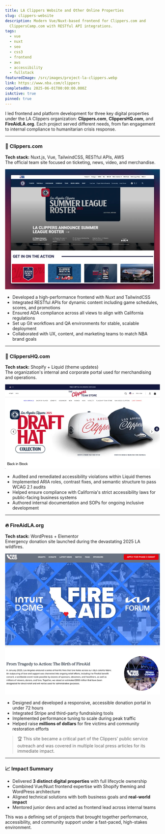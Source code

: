 ```yaml
---
title: LA Clippers Website and Other Online Properties
slug: clippers-website
description: Modern Vue/Nuxt-based frontend for Clippers.com and
  ClippersCamp.com with RESTful API integrations.
tags:
  - vue
  - nuxt
  - seo
  - css3
  - frontend
  - aws
  - accessibility
  - fullstack
featuredImage: /src/images/project-la-clippers.webp
link: https://www.nba.com/clippers
completedOn: 2025-06-01T00:00:00.000Z
isActive: true
pinned: true
---
```


I led frontend and platform development for three key digital properties under the LA Clippers organization: **Clippers.com**, **ClippersHQ.com**, and **FireAidLA.org**. Each project served different needs, from fan engagement to internal compliance to humanitarian crisis response.

---

### 🏀 **Clippers.com**

**Tech stack:** Nuxt.js, Vue, TailwindCSS, RESTful APIs, AWS\
The official team site focused on ticketing, news, video, and merchandise.

![Clippers.com Screenshot](/src/images/project-la-clippers.webp)

- Developed a high-performance frontend with Nuxt and TailwindCSS
- Integrated RESTful APIs for dynamic content including game schedules, scores, and promotions
- Ensured ADA compliance across all views to align with California regulations
- Set up Git workflows and QA environments for stable, scalable deployment
- Collaborated with UX, content, and marketing teams to match NBA brand goals

---

### 💼 **ClippersHQ.com**

**Tech stack:** Shopify + Liquid (theme updates)\
The organization's internal and corporate portal used for merchandising and operations.

![ClippersHQ.com Screenshot](/src/images/project-la-clippers-clippershq.webp)

- Audited and remediated accessibility violations within Liquid themes
- Implemented ARIA roles, contrast fixes, and semantic structure to pass WCAG 2.1 audits
- Helped ensure compliance with California's strict accessibility laws for public-facing business systems
- Authored internal documentation and SOPs for ongoing inclusive development

---

### 🔥 **FireAidLA.org**

**Tech stack:** WordPress + Elementor\
Emergency donation site launched during the devastating 2025 LA wildfires.

![FireAidLA.org Screenshot](/src/images/project-la-clippers-fire-aid.webp)

- Designed and developed a responsive, accessible donation portal in under 72 hours
- Integrated Stripe and third-party fundraising tools
- Implemented performance tuning to scale during peak traffic
- Helped raise **millions of dollars** for fire victims and community restoration efforts

> 🏆 This site became a critical part of the Clippers' public service outreach and was covered in multiple local press articles for its immediate impact.

---

### 📈 Impact Summary

- Delivered **3 distinct digital properties** with full lifecycle ownership
- Combined Vue/Nuxt frontend expertise with Shopify theming and WordPress architecture
- Aligned technical solutions with both business goals and **real-world impact**
- Mentored junior devs and acted as frontend lead across internal teams

This was a defining set of projects that brought together performance, accessibility, and community support under a fast-paced, high-stakes environment.
